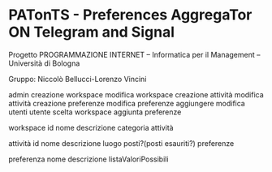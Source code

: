 # PATonTS - Preferences AggregaTor ON Telegram and Signal
Progetto PROGRAMMAZIONE INTERNET – Informatica per il Management – Università di Bologna

Gruppo: Niccolò Bellucci-Lorenzo Vincini


admin
	creazione workspace
		modifica workspace
	creazione attività
		modifica attività
	creazione preferenze
		modifica preferenze
	aggiungere modifica utenti
utente
	scelta workspace
	aggiunta preferenze

workspace
	id
	nome
	descrizione
	categoria
	attività

attività
	id
	nome
	descrizione
	luogo
	posti?(posti esauriti?)
	preferenze

preferenza
	nome
	descrizione
	listaValoriPossibili
